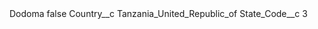 <?xml version="1.0" encoding="UTF-8"?>
<CustomMetadata xmlns="http://soap.sforce.com/2006/04/metadata" xmlns:xsi="http://www.w3.org/2001/XMLSchema-instance" xmlns:xsd="http://www.w3.org/2001/XMLSchema">
    <label>Dodoma</label>
    <protected>false</protected>
    <values>
        <field>Country__c</field>
        <value xsi:type="xsd:string">Tanzania_United_Republic_of</value>
    </values>
    <values>
        <field>State_Code__c</field>
        <value xsi:type="xsd:string">3</value>
    </values>
</CustomMetadata>
